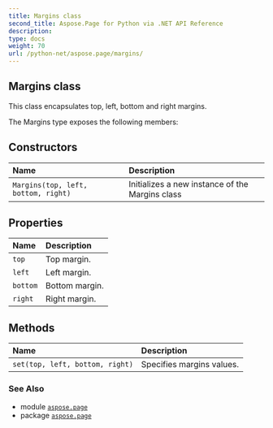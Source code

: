 ```yaml
---
title: Margins class
second_title: Aspose.Page for Python via .NET API Reference
description: 
type: docs
weight: 70
url: /python-net/aspose.page/margins/
---
```


## Margins class

This class encapsulates top, left, bottom and right margins.



The Margins type exposes the following members:
## Constructors
| Name | Description |
| :- | :- |
| `Margins(top, left, bottom, right)` | Initializes a new instance of the Margins class |
## Properties
| Name | Description |
| :- | :- |
| `top` | Top margin. |
| `left` | Left margin. |
| `bottom` | Bottom margin. |
| `right` | Right margin. |
## Methods
| Name | Description |
| :- | :- |
| `set(top, left, bottom, right)` | Specifies margins values. |

### See Also

* module [`aspose.page`](/page/python-net/aspose.page/)
* package [`aspose.page`](/page/python-net/)

